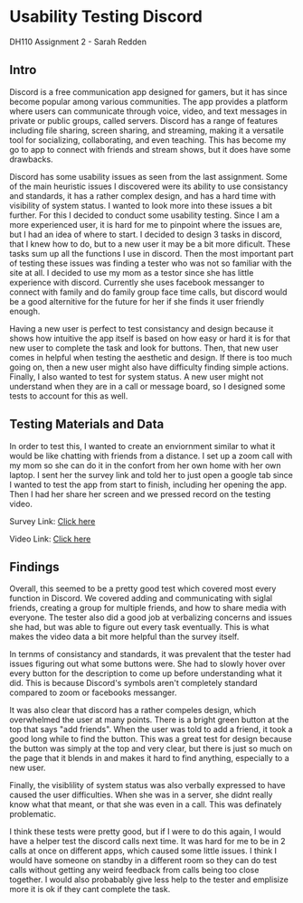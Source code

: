 # Usability Testing Discord
DH110 Assignment 2 - Sarah Redden

## Intro
Discord is a free communication app designed for gamers, but it has since become popular among various communities. The app provides a platform where users can communicate through voice, video, and text messages in private or public groups, called servers. Discord has a range of features including file sharing, screen sharing, and streaming, making it a versatile tool for socializing, collaborating, and even teaching. This has become my go to app to connect with friends and stream shows, but it does have some drawbacks.

Discord has some usability issues as seen from the last assignment. Some of the main heuristic issues I discovered were its ability to use consistancy and standards, it has a rather complex design, and has a hard time with visibility of system status. I wanted to look more into these issues a bit further. For this I decided to conduct some usability testing. Since I am a more experienced user, it is hard for me to pinpoint where the issues are, but I had an idea of where to start. I decided to design 3 tasks in discord, that I knew how to do, but to a new user it may be a bit more dificult. These tasks sum up all the functions I use in discord. Then the most important part of testing these issues was finding a tester who was not so familiar with the site at all. I decided to use my mom as a testor since she has little experience with discord. Currently she uses facebook messanger to connect with family and do family group face time calls, but discord would be a good alternitive for the future for her if she finds it user friendly enough. 

Having a new user is perfect to test consistancy and design because it shows how intuitive the app itself is based on how easy or hard it is for that new user to complete the task and look for buttons. Then, that new user comes in helpful when testing the aesthetic and design. If there is too much going on, then a new user might also have difficulty finding simple actions. Finally, I also wanted to test for system status. A new user might not understand when they are in a call or message board, so I designed some tests to account for this as well.


## Testing Materials and Data
In order to test this, I wanted to create an enviornment similar to what it would be like chatting with friends from a distance. I set up a zoom call with my mom so she can do it in the confort from her own home with her own laptop. I sent her the survey link and told her to just open a google tab since I wanted to test the app from start to finish, including her opening the app. Then I had her share her screen and we pressed record on the testing video.

Survey Link: [Click here](https://docs.google.com/forms/d/e/1FAIpQLSf_KwcTOU1vB5CNnQj1k2XsKorll6zh67CcyD3ZCyR0YYcAjA/viewform?usp=sf_link)

Video Link: [Click here](https://www.youtube.com/watch?v=YSFol5_dSkc)



## Findings

Overall, this seemed to be a pretty good test which covered most every function in Discord. We covered adding and communicating with siglal friends, creating a group for multiple friends, and how to share media with everyone. The tester also did a good job at verbalizing concerns and issues she had, but was able to figure out every task eventually. This is what makes the video data a bit more helpful than the survey itself.

In ternms of consistancy and standards, it was prevalent that the tester had issues figuring out what some buttons were. She had to slowly hover over every button for the description to come up before understanding what it did. This is because Discord's symbols aren't completely standard compared to zoom or facebooks messanger.

It was also clear that discord has a rather compeles design, which overwhelmed the user at many points. There is a bright green button at the top that says "add friends". When the user was told to add a friend, it took a good long while to find the button. This was a great test for design because the button was simply at the top and very clear, but there is just so much on the page that it blends in and makes it hard to find anything, especially to a new user. 

Finally, the visiblility of system status was also verbally expressed to have caused the user difficulties. When she was in a server, she didnt really know what that meant, or that she was even in a call. This was definately problematic.

I think these tests were pretty good, but if I were to do this again, I would have a helper test the discord calls next time. It was hard for me to be in 2 calls at once on different apps, which caused some little issues. I think I would have someone on standby in a different room so they can do test calls without getting any weird feedback from calls being too close together. I would also probabably give less help to the tester and emplisize more it is ok if they cant complete the task.



